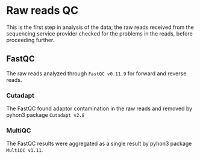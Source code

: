 # Raw reads QC

This is the first step in analysis of the data; the raw reads received from the sequencing service provider checked for the problems in the reads, before proceeding further.

## FastQC
The raw reads analyzed through ```FastQC v0.11.9``` for forward and reverse reads.

### Cutadapt
The FastQC found adaptor contamination in the raw reads and removed by pyhon3 package ```Cutadapt v2.8```

### MultiQC
The FastQC results were aggregated as a single result by pyhon3 package ```MultiQC v1.11```.
